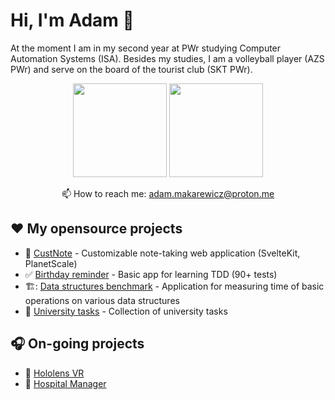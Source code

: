 # Hi, I'm Adam 👋
At the moment I am in my second year at PWr studying Computer Automation Systems (ISA). Besides my studies, I am a volleyball player (AZS PWr) and serve on the board of the tourist club (SKT PWr).

<p align='center'>
   <a href="https://github-readme-stats.vercel.app/api?username=adrakpro&show_icons=true&count_private=true"><img
           height=150
           src="https://github-readme-stats.vercel.app/api?username=adrakpro&show_icons=true&count_private=true"/></a>
   <a href="https://github.com/romankh3/github-readme-stats"><img height=150
                                                                  src="https://github-readme-stats.vercel.app/api/top-langs/?username=adrakpro&layout=compact"/></a>
</p>

<p align='center'>
   📫 How to reach me: <a href='mailto:adam.makarewicz@proton.me'>adam.makarewicz@proton.me</a>
</p>

## ❤ My opensource projects

- :notebook_with_decorative_cover: [CustNote](https://github.com/AdrakPro/custnote/) - Customizable note-taking web application (SvelteKit, PlanetScale)
- :white_check_mark: [Birthday reminder](https://github.com/AdrakPro/svelte-tdd/) - Basic app for learning TDD (90+ tests)
- 🏗️: [Data structures benchmark](https://github.com/AdrakPro/uni-tasks/tree/master/data_structures/gui) - Application for measuring time of basic operations on various data structures
- :school: [University tasks](https://github.com/AdrakPro/uni-tasks) - Collection of university tasks

## 🎧 On-going projects

- 🥽 [Hololens VR](https://github.com/Hololens-PWr-Projekt)
- 🏥 [Hospital Manager](https://github.com/AdrakPro/hospital)
